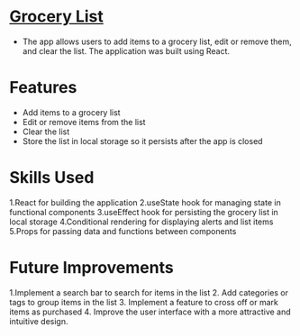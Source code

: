
# [Grocery List](https://github.com/Likokoko/Grocery-list.git)
 * The app allows users to add items to a grocery list, edit or remove them, and clear the list. The application was built using React.

# Features
  * Add items to a grocery list
  * Edit or remove items from the list
  * Clear the list 
  * Store the list in local storage so it persists after the app is closed
  
# Skills Used

  1.React for building the application
  2.useState hook for managing state in functional components
  3.useEffect hook for persisting the grocery list in local storage
  4.Conditional rendering for displaying alerts and list items
  5.Props for passing data and functions between components


# Future Improvements
1.Implement a search bar to search for items in the list
2. Add categories or tags to group items in the list
3. Implement a feature to cross off or mark items as purchased
4. Improve the user interface with a more attractive and intuitive design.
